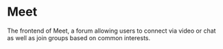 # Meet
The frontend of Meet, a forum allowing users to connect via video or chat as well as join groups based on common interests.
